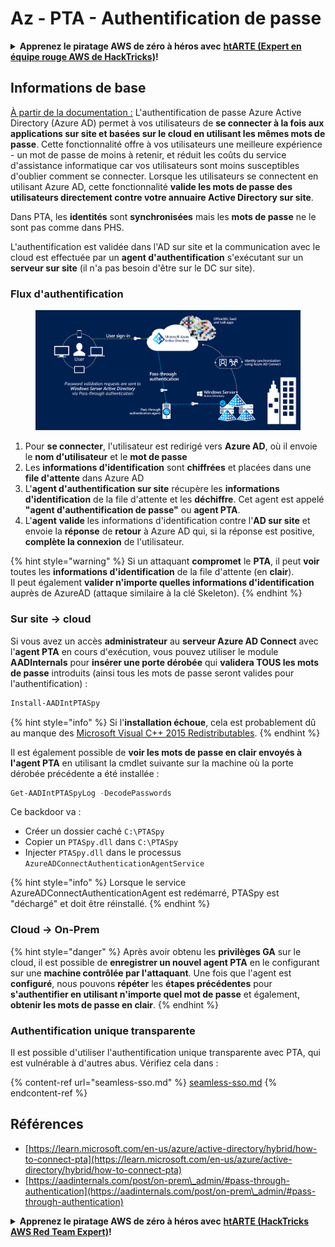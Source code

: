 # Az - PTA - Authentification de passe

<details>

<summary><strong>Apprenez le piratage AWS de zéro à héros avec</strong> <a href="https://training.hacktricks.xyz/courses/arte"><strong>htARTE (Expert en équipe rouge AWS de HackTricks)</strong></a><strong>!</strong></summary>

Autres façons de soutenir HackTricks :

* Si vous souhaitez voir votre **entreprise annoncée dans HackTricks** ou **télécharger HackTricks en PDF**, consultez les [**PLANS D'ABONNEMENT**](https://github.com/sponsors/carlospolop) !
* Obtenez le [**swag officiel PEASS & HackTricks**](https://peass.creator-spring.com)
* Découvrez [**La famille PEASS**](https://opensea.io/collection/the-peass-family), notre collection exclusive de [**NFT**](https://opensea.io/collection/the-peass-family)
* **Rejoignez le** 💬 [**groupe Discord**](https://discord.gg/hRep4RUj7f) ou le [**groupe Telegram**](https://t.me/peass) ou **suivez-nous** sur **Twitter** 🐦 [**@hacktricks\_live**](https://twitter.com/hacktricks\_live)**.**
* **Partagez vos astuces de piratage en soumettant des PR aux** [**HackTricks**](https://github.com/carlospolop/hacktricks) et [**HackTricks Cloud**](https://github.com/carlospolop/hacktricks-cloud) dépôts GitHub.

</details>

## Informations de base

[À partir de la documentation :](https://learn.microsoft.com/en-us/entra/identity/hybrid/connect/how-to-connect-pta) L'authentification de passe Azure Active Directory (Azure AD) permet à vos utilisateurs de **se connecter à la fois aux applications sur site et basées sur le cloud en utilisant les mêmes mots de passe**. Cette fonctionnalité offre à vos utilisateurs une meilleure expérience - un mot de passe de moins à retenir, et réduit les coûts du service d'assistance informatique car vos utilisateurs sont moins susceptibles d'oublier comment se connecter. Lorsque les utilisateurs se connectent en utilisant Azure AD, cette fonctionnalité **valide les mots de passe des utilisateurs directement contre votre annuaire Active Directory sur site**.

Dans PTA, les **identités** sont **synchronisées** mais les **mots de passe** ne le sont pas comme dans PHS.

L'authentification est validée dans l'AD sur site et la communication avec le cloud est effectuée par un **agent d'authentification** s'exécutant sur un **serveur sur site** (il n'a pas besoin d'être sur le DC sur site).

### Flux d'authentification

<figure><img src="../../../../.gitbook/assets/image (92).png" alt=""><figcaption></figcaption></figure>

1. Pour **se connecter**, l'utilisateur est redirigé vers **Azure AD**, où il envoie le **nom d'utilisateur** et le **mot de passe**
2. Les **informations d'identification** sont **chiffrées** et placées dans une **file d'attente** dans Azure AD
3. L'**agent d'authentification sur site** récupère les **informations d'identification** de la file d'attente et les **déchiffre**. Cet agent est appelé **"agent d'authentification de passe"** ou **agent PTA**.
4. L'**agent** **valide** les informations d'identification contre l'**AD sur site** et envoie la **réponse** de **retour** à Azure AD qui, si la réponse est positive, **complète la connexion** de l'utilisateur.

{% hint style="warning" %}
Si un attaquant **compromet** le **PTA**, il peut **voir** toutes les **informations d'identification** de la file d'attente (en **clair**).\
Il peut également **valider n'importe quelles informations d'identification** auprès de AzureAD (attaque similaire à la clé Skeleton).
{% endhint %}

### Sur site -> cloud

Si vous avez un accès **administrateur** au **serveur Azure AD Connect** avec l'**agent PTA** en cours d'exécution, vous pouvez utiliser le module **AADInternals** pour **insérer une porte dérobée** qui **validera TOUS les mots de passe** introduits (ainsi tous les mots de passe seront valides pour l'authentification) :
```powershell
Install-AADIntPTASpy
```
{% hint style="info" %}
Si l'**installation échoue**, cela est probablement dû au manque des [Microsoft Visual C++ 2015 Redistributables](https://download.microsoft.com/download/6/A/A/6AA4EDFF-645B-48C5-81CC-ED5963AEAD48/vc_redist.x64.exe).
{% endhint %}

Il est également possible de **voir les mots de passe en clair envoyés à l'agent PTA** en utilisant la cmdlet suivante sur la machine où la porte dérobée précédente a été installée :
```powershell
Get-AADIntPTASpyLog -DecodePasswords
```
Ce backdoor va :

* Créer un dossier caché `C:\PTASpy`
* Copier un `PTASpy.dll` dans `C:\PTASpy`
* Injecter `PTASpy.dll` dans le processus `AzureADConnectAuthenticationAgentService`

{% hint style="info" %}
Lorsque le service AzureADConnectAuthenticationAgent est redémarré, PTASpy est "déchargé" et doit être réinstallé.
{% endhint %}

### Cloud -> On-Prem

{% hint style="danger" %}
Après avoir obtenu les **privilèges GA** sur le cloud, il est possible de **enregistrer un nouvel agent PTA** en le configurant sur une **machine contrôlée par l'attaquant**. Une fois que l'agent est **configuré**, nous pouvons **répéter** les **étapes précédentes** pour **s'authentifier en utilisant n'importe quel mot de passe** et également, **obtenir les mots de passe en clair**.
{% endhint %}

### Authentification unique transparente

Il est possible d'utiliser l'authentification unique transparente avec PTA, qui est vulnérable à d'autres abus. Vérifiez cela dans :

{% content-ref url="seamless-sso.md" %}
[seamless-sso.md](seamless-sso.md)
{% endcontent-ref %}

## Références

* [https://learn.microsoft.com/en-us/azure/active-directory/hybrid/how-to-connect-pta](https://learn.microsoft.com/en-us/azure/active-directory/hybrid/how-to-connect-pta)
* [https://aadinternals.com/post/on-prem\_admin/#pass-through-authentication](https://aadinternals.com/post/on-prem\_admin/#pass-through-authentication)

<details>

<summary><strong>Apprenez le piratage AWS de zéro à héros avec</strong> <a href="https://training.hacktricks.xyz/courses/arte"><strong>htARTE (HackTricks AWS Red Team Expert)</strong></a><strong>!</strong></summary>

Autres façons de soutenir HackTricks :

* Si vous souhaitez voir votre **entreprise annoncée dans HackTricks** ou **télécharger HackTricks en PDF**, consultez les [**PLANS D'ABONNEMENT**](https://github.com/sponsors/carlospolop)!
* Obtenez le [**swag officiel PEASS & HackTricks**](https://peass.creator-spring.com)
* Découvrez [**The PEASS Family**](https://opensea.io/collection/the-peass-family), notre collection exclusive de [**NFTs**](https://opensea.io/collection/the-peass-family)
* **Rejoignez le** 💬 [**groupe Discord**](https://discord.gg/hRep4RUj7f) ou le [**groupe Telegram**](https://t.me/peass) ou **suivez** nous sur **Twitter** 🐦 [**@hacktricks\_live**](https://twitter.com/hacktricks\_live)**.**
* **Partagez vos astuces de piratage en soumettant des PR aux** [**HackTricks**](https://github.com/carlospolop/hacktricks) et [**HackTricks Cloud**](https://github.com/carlospolop/hacktricks-cloud) github repos.

</details>
